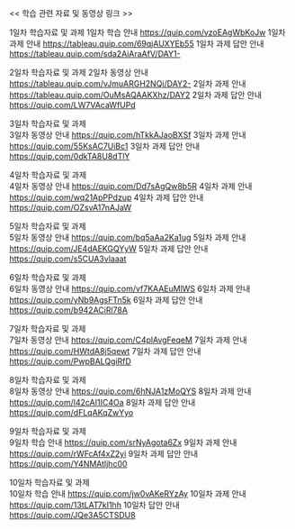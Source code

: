 << 학습 관련 자료 및 동영상 링크 >>

1일차 학습자료 및 과제
1일차 학습 안내 https://quip.com/vzoEAgWbKoJw
1일차 과제 안내 https://tableau.quip.com/69qjAUXYEb55
 1일차 과제 답안 안내 
https://tableau.quip.com/sda2AiAraAfV/DAY1-

2일차 학습자료 및 과제
2일차 동영상 안내 https://tableau.quip.com/vJmuARGH2NQj/DAY2-
2일차 과제 안내 https://tableau.quip.com/OuMsAQAAKXhz/DAY2
 2일차 과제 답안 안내 
https://quip.com/LW7VAcaWfUPd

  3일차 학습자료 및 과제  
3일차 동영상 안내  https://quip.com/hTkkAJaoBXSf
3일차 과제 안내 https://quip.com/55KsAC7UiBc1
 3일차 과제 답안 안내 
https://quip.com/0dkTA8U8dTlY

  4일차 학습자료 및 과제  
4일차 동영상 안내  https://quip.com/Dd7sAgQw8b5R
4일차 과제 안내 https://quip.com/wq21ApPPdzup
 4일차 과제 답안 안내 
https://quip.com/OZsvA17nAJaW

  5일차 학습자료 및 과제  
5일차 동영상 안내 https://quip.com/bq5aAa2Ka1ug
5일차 과제 안내  https://quip.com/JE4dAEKGQYyW
 5일차 과제 답안 안내 
https://quip.com/s5CUA3vlaaat

  6일차 학습자료 및 과제  
6일차 동영상 안내 https://quip.com/vf7KAAEuMlWS
6일차 과제 안내  https://quip.com/yNb9AgsFTn5k
 6일차 과제 답안 안내 
https://quip.com/b942ACiRl78A

  7일차 학습자료 및 과제  
7일차 동영상 안내 https://quip.com/C4plAvgFeqeM
7일차 과제 안내  https://quip.com/HWtdA8j5qewt
 7일차 과제 답안 안내 
https://quip.com/PwpBALQgiRfD

  8일차 학습자료 및 과제  
8일차 동영상 안내 https://quip.com/6hNJA1zMoQYS
8일차 과제 안내  https://quip.com/l42cAI1IC4Oa
 8일차 과제 답안 안내 
https://quip.com/dFLqAKqZwYyo

  9일차 학습자료 및 과제  
9일차 학습 안내 https://quip.com/srNyAgota6Zx
9일차 과제 안내 https://quip.com/rWFcAf4xZ2yi
 9일차 과제 답안 안내 
https://quip.com/Y4NMAtljhc00

  10일차 학습자료 및 과제  
10일차 학습 안내 https://quip.com/jw0vAKeRYzAy
10일차 과제 안내 https://quip.com/13tLAT7kI1hh
 10일차 답안 안내  
https://quip.com/JQe3A5CTSDU8

